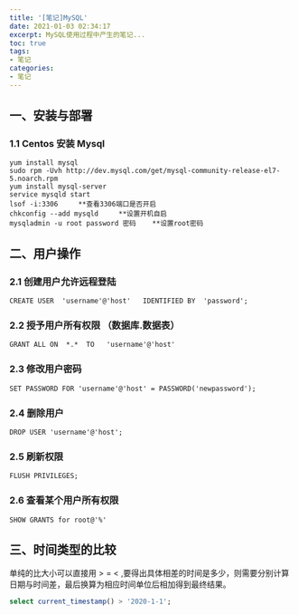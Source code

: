 ```yaml
---
title: '[笔记]MySQL'
date: 2021-01-03 02:34:17
excerpt: MySQL使用过程中产生的笔记...
toc: true
tags:
- 笔记
categories:
- 笔记
---
```


## 一、安装与部署

### 1.1 Centos 安装 Mysql
```
yum install mysql
sudo rpm -Uvh http://dev.mysql.com/get/mysql-community-release-el7-5.noarch.rpm
yum install mysql-server
service mysqld start
lsof -i:3306     **查看3306端口是否开启
chkconfig --add mysqld     **设置开机自启
mysqladmin -u root password 密码    **设置root密码
```

## 二、用户操作

### 2.1 创建用户允许远程登陆
```
CREATE USER  'username'@'host'   IDENTIFIED BY  'password';
```

### 2.2 授予用户所有权限 （数据库.数据表）
```
GRANT ALL ON  *.*  TO   'username'@'host'   
```

### 2.3 修改用户密码
```
SET PASSWORD FOR 'username'@'host' = PASSWORD('newpassword');
```

### 2.4 删除用户
```
DROP USER 'username'@'host';
```

### 2.5 刷新权限
```
FLUSH PRIVILEGES;
```

### 2.6 查看某个用户所有权限
```
SHOW GRANTS for root@'%'
```

## 三、时间类型的比较

单纯的比大小可以直接用 > = < ,要得出具体相差的时间是多少，则需要分别计算日期与时间差，最后换算为相应时间单位后相加得到最终结果。

```sql
select current_timestamp() > '2020-1-1';
```
